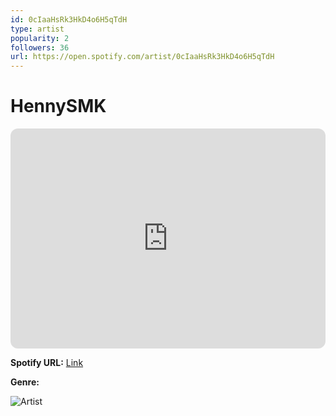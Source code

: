 ```yaml
---
id: 0cIaaHsRk3HkD4o6H5qTdH
type: artist
popularity: 2
followers: 36
url: https://open.spotify.com/artist/0cIaaHsRk3HkD4o6H5qTdH
---
```

# HennySMK

<iframe style="border-radius:12px" src="https://open.spotify.com/embed/artist/0cIaaHsRk3HkD4o6H5qTdH" width="100%" height="352" frameBorder="0" allowfullscreen="" allow="autoplay; clipboard-write; encrypted-media; fullscreen; picture-in-picture" loading="lazy"></iframe>

**Spotify URL:** [Link](https://open.spotify.com/artist/0cIaaHsRk3HkD4o6H5qTdH)

**Genre:** 

![Artist](https://i.scdn.co/image/ab6761610000e5ebe641b3af238f096779d13e26)

